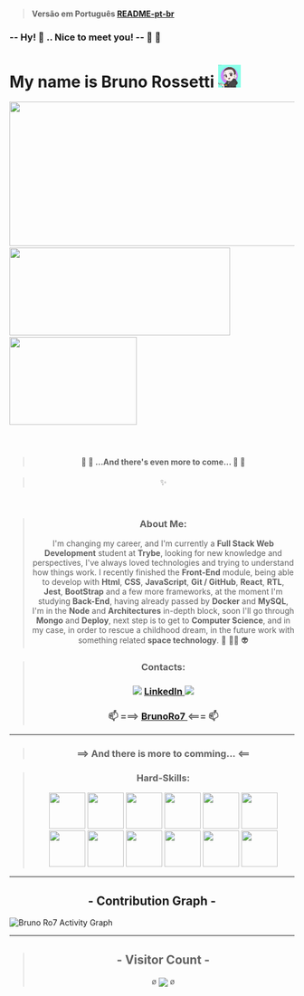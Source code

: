 > #### Versão em Português [README-pt-br](README-pt-br)

### **-- Hy!** 👋 ..  **Nice to meet you! --** 🤗 🤝
# **My name is Bruno Rossetti** <img height="40vh" width="40vh" src="brunoro7-avatar2.png">

<div>
  <a href="https://github.com/brunoro7/github-readme-stats">
    <img height="255vh" width="615vh" src="https://github-readme-streak-stats.herokuapp.com/?user=brunoro7&theme=tokyonight" />
  </a>

  </br>
  <a href="https://github.com/brunoro7/github-readme-stats">
    <img height="155vh" width="390vh"  src="https://github-readme-stats.vercel.app/api?username=brunoro7&count_private=true&show_icons=true&theme=tokyonight" />
    <img height="155vh" width="225vh" src="https://github-readme-stats.vercel.app/api/top-langs/?username=brunoro7&count_private=true&theme=tokyonight" />
  </a>
</div></br> 
</br>

<div style="display:inline_block" align="center">

>#### 🚧 🚧 ...**And there's even more to come**... 🚧 🚧

> ✨
</br>

> ### **About Me**: 
> I'm changing my career, and I'm currently a **Full Stack Web Development** student at **Trybe**, looking for new knowledge and perspectives, I've always loved technologies and trying to understand how things work. I recently finished the **Front-End** module, being able to develop with **Html**, **CSS**, **JavaScript**, **Git / GitHub**, **React**, **RTL**, **Jest**, **BootStrap** and a few more frameworks, at the moment I'm studying **Back-End**, having already passed by **Docker** and **MySQL**, I'm in the **Node** and **Architectures** in-depth block, soon I'll go through **Mongo** and **Deploy**, next step is to get to **Computer Science**, and in my case, in order to rescue a childhood dream, in the future work with something related **space technology**. 🚀 🧑‍🚀 👽

> ### **Contacts**:
> ### <img width=15px src="https://cdn.jsdelivr.net/gh/devicons/devicon/icons/linkedin/linkedin-original.svg" /> [ **LinkedIn** ](https://www.linkedin.com/in/brunoro7/) <img width=15px src="https://cdn.jsdelivr.net/gh/devicons/devicon/icons/linkedin/linkedin-original.svg" />
> ### 📫 ===> [ **BrunoRo7** ](bruno.ro7c@gmail.com) <=== 📫

---
> ### ==> And there is more to comming... <==
</div>

<div style="display:inline_block" align="center">

> ### **Hard-Skills**: <br>
> <img width=64px height=64px src="https://cdn.jsdelivr.net/gh/devicons/devicon/icons/html5/html5-original-wordmark.svg" />
> <img width=64px height=64px src="https://cdn.jsdelivr.net/gh/devicons/devicon/icons/css3/css3-original-wordmark.svg" />
> <img width=64px height=64px src="https://cdn.jsdelivr.net/gh/devicons/devicon/icons/github/github-original-wordmark.svg" />
> <img width=64px height=64px src="https://cdn.jsdelivr.net/gh/devicons/devicon/icons/git/git-plain-wordmark.svg" />
> <img width=64px height=64px src="https://cdn.jsdelivr.net/gh/devicons/devicon/icons/javascript/javascript-plain.svg" />
> <img width=64px height=64px src="https://cdn.jsdelivr.net/gh/devicons/devicon/icons/react/react-original-wordmark.svg" />
> <img width=64px height=64px src="https://testing-library.com/img/octopus-64x64.png" />
> <img width=64px height=64px src="https://cdn.jsdelivr.net/gh/devicons/devicon/icons/jest/jest-plain.svg" />
> <img width=64px height=64px src="https://cdn.jsdelivr.net/gh/devicons/devicon/icons/bootstrap/bootstrap-original-wordmark.svg" />
> <img width=64px height=64px src="https://cdn.jsdelivr.net/gh/devicons/devicon/icons/docker/docker-original-wordmark.svg" />
> <img width=64px height=64px src="https://cdn.jsdelivr.net/gh/devicons/devicon/icons/mysql/mysql-original-wordmark.svg" />
> <img width=64px height=64px src="https://cdn.jsdelivr.net/gh/devicons/devicon/icons/nodejs/nodejs-original-wordmark.svg" />

</div>

---
<p align="center">
 <h2 align="center">- Contribution Graph -</h2>
<p>
<img alt="Bruno Ro7 Activity Graph" src="https://activity-graph.herokuapp.com/graph?username=brunoro7&bg_color=1F222E&color=0077b6&line=b5179e&point=f72585&hide_border=true&area_color=0077b6&area=true" />
</p>

---
<div align="center">

> ## - Visitor Count -
>  &oslash; <a align="center"><img align="center" src="https://profile-counter.glitch.me/{brunoro7}/count.svg" /></a> &oslash;

</div>
